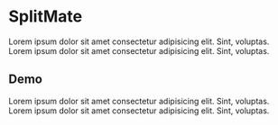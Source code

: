 # SplitMate
Lorem ipsum dolor sit amet consectetur adipisicing elit. Sint, voluptas. Lorem ipsum dolor sit amet consectetur adipisicing elit. Sint, voluptas.

## Demo
Lorem ipsum dolor sit amet consectetur adipisicing elit. Sint, voluptas. Lorem ipsum dolor sit amet consectetur adipisicing elit. Sint, voluptas.